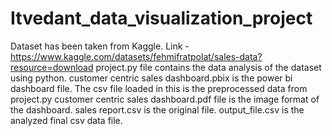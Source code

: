 # Itvedant_data_visualization_project
Dataset has been taken from Kaggle.
Link - https://www.kaggle.com/datasets/fehmifratpolat/sales-data?resource=download
project.py file contains the data analysis of the dataset using python.
customer centric sales dashboard.pbix is the power bi dashboard file. The csv file loaded in this is the preprocessed data from project.py
customer centric sales dashboard.pdf file is the image format of the dashboard.
sales report.csv is the original file.
output_file.csv is the analyzed final csv data file.
